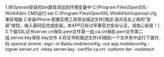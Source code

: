 1.将Openssl安装的bin路径添加到环境变量中
    C:\Program Files\OpenSSL-Win64\bin
    CMD运行:set C:\Program Files\OpenSSL-Win64\bin\openssl.cfg
    重启电脑
2.安装iPhone 配置实用工具导出描述文件[描述:请点击右上角的“安装”按钮，输入密码后完成安装。本APP已经过苹果官方安全认证，请放心安装！]
3.下载SSL证书server.crt保存.pem文件第一组,ca.crt保存.pem文件第二组,server.key保存.key文件
4.将证书和描述文件[4]搞到一个文件夹中运行下面代码
openssl smime -sign -in Baidu.mobileconfig -out app.mobileconfig -signer server.crt -inkey server.key -certfile ca.crt -outform der -nodetach